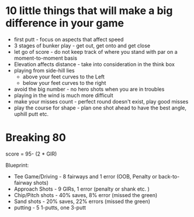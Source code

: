 # 10 little things that will make a big difference in your game
* first putt - focus on aspects that affect speed
* 3 stages of bunker play - get out, get onto and get close
* let go of score - do not keep track of where you stand with par on a moment-to-moment basis
* Elevation affects distance - take into consideration in the think box
* playing from side-hill lies
  - above your feet curves to the Left
  - below your feet curves to the right
* avoid the big number - no hero shots when you are in troubles
* playing in the wind is much more difficult
* make your misses count - perfect round doesn't exist, play good misses
* play the course for shape - plan one shot ahead to have the best angle, uphill putt etc.


# Breaking 80
score = 95- (2 * GIR)

Blueprint:
* Tee Game/Driving - 8 fairways and 1 error (OOB, Penalty or back-to-fairway shots)
* Approach Shots - 9 GIRs, 1 error (penalty or shank etc. )
* Chip/Pitch shots - 40% saves, 8% error (missed the green)
* Sand shots - 20% saves, 22% errors (missed the green)
* putting - 5 1-putts, one 3-putt
